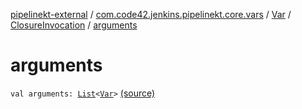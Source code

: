 [pipelinekt-external](../../../index.md) / [com.code42.jenkins.pipelinekt.core.vars](../../index.md) / [Var](../index.md) / [ClosureInvocation](index.md) / [arguments](./arguments.md)

# arguments

`val arguments: `[`List`](https://kotlinlang.org/api/latest/jvm/stdlib/kotlin.collections/-list/index.html)`<`[`Var`](../index.md)`>` [(source)](https://github.com/code42/pipelinekt/tree/master/core/src/main/kotlin/com/code42/jenkins/pipelinekt/core/vars/Var.kt#L22)